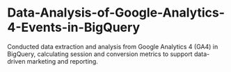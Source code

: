 # Data-Analysis-of-Google-Analytics-4-Events-in-BigQuery
 Conducted data extraction and analysis from Google Analytics 4 (GA4) in BigQuery, calculating session and conversion metrics to support data-driven marketing and reporting.

